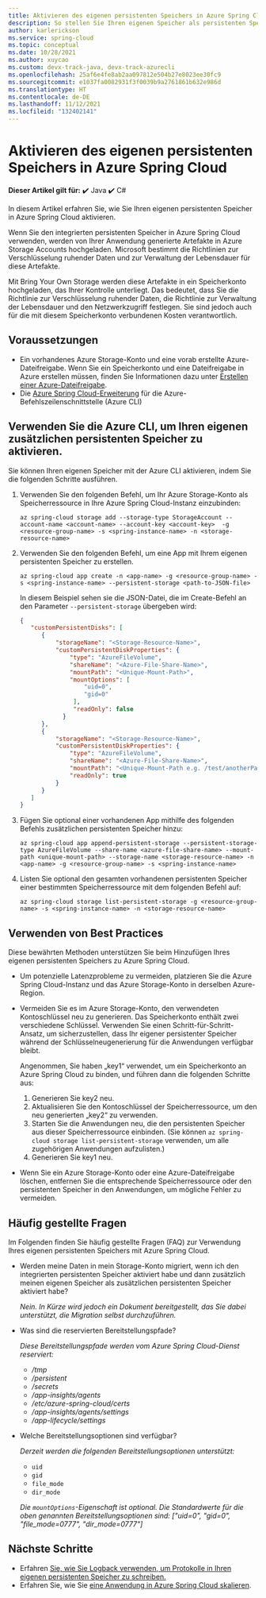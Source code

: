 ```yaml
---
title: Aktivieren des eigenen persistenten Speichers in Azure Spring Cloud | Microsoft-Dokumentation
description: So stellen Sie Ihren eigenen Speicher als persistenten Speicher in Azure Spring Cloud bereit
author: karlerickson
ms.service: spring-cloud
ms.topic: conceptual
ms.date: 10/28/2021
ms.author: xuycao
ms.custom: devx-track-java, devx-track-azurecli
ms.openlocfilehash: 25af6e4fe8ab2aa097812e504b27e8023ee30fc9
ms.sourcegitcommit: e1037fa0082931f3f0039b9a2761861b632e986d
ms.translationtype: HT
ms.contentlocale: de-DE
ms.lasthandoff: 11/12/2021
ms.locfileid: "132402141"
---
```

# <a name="how-to-enable-your-own-persistent-storage-in-azure-spring-cloud"></a>Aktivieren des eigenen persistenten Speichers in Azure Spring Cloud

**Dieser Artikel gilt für:** ✔️ Java ✔️ C#

In diesem Artikel erfahren Sie, wie Sie Ihren eigenen persistenten Speicher in Azure Spring Cloud aktivieren.

Wenn Sie den integrierten persistenten Speicher in Azure Spring Cloud verwenden, werden von Ihrer Anwendung generierte Artefakte in Azure Storage Accounts hochgeladen. Microsoft bestimmt die Richtlinien zur Verschlüsselung ruhender Daten und zur Verwaltung der Lebensdauer für diese Artefakte. 

Mit Bring Your Own Storage werden diese Artefakte in ein Speicherkonto hochgeladen, das Ihrer Kontrolle unterliegt. Das bedeutet, dass Sie die Richtlinie zur Verschlüsselung ruhender Daten, die Richtlinie zur Verwaltung der Lebensdauer und den Netzwerkzugriff festlegen. Sie sind jedoch auch für die mit diesem Speicherkonto verbundenen Kosten verantwortlich.

## <a name="prerequisites"></a>Voraussetzungen

* Ein vorhandenes Azure Storage-Konto und eine vorab erstellte Azure-Dateifreigabe. Wenn Sie ein Speicherkonto und eine Dateifreigabe in Azure erstellen müssen, finden Sie Informationen dazu unter [Erstellen einer Azure-Dateifreigabe](../storage/files/storage-how-to-create-file-share.md).
* Die [Azure Spring Cloud-Erweiterung](/cli/azure/azure-cli-extensions-overview) für die Azure-Befehlszeilenschnittstelle (Azure CLI)

## <a name="use-the-azure-cli-to-enable-your-own-extra-persistent-storage"></a>Verwenden Sie die Azure CLI, um Ihren eigenen zusätzlichen persistenten Speicher zu aktivieren.

Sie können Ihren eigenen Speicher mit der Azure CLI aktivieren, indem Sie die folgenden Schritte ausführen.

1. Verwenden Sie den folgenden Befehl, um Ihr Azure Storage-Konto als Speicherressource in Ihre Azure Spring Cloud-Instanz einzubinden:

    ```azurecli
   az spring-cloud storage add --storage-type StorageAccount --account-name <account-name> --account-key <account-key>  -g <resource-group-name> -s <spring-instance-name> -n <storage-resource-name>
    ```

1. Verwenden Sie den folgenden Befehl, um eine App mit Ihrem eigenen persistenten Speicher zu erstellen.

    ```azurecli
    az spring-cloud app create -n <app-name> -g <resource-group-name> -s <spring-instance-name> --persistent-storage <path-to-JSON-file>
    ```

    In diesem Beispiel sehen sie die JSON-Datei, die im Create-Befehl an den Parameter `--persistent-storage` übergeben wird:

    ```json
    {
       "customPersistentDisks": [
          {
              "storageName": "<Storage-Resource-Name>",
              "customPersistentDiskProperties": {
                  "type": "AzureFileVolume",
                  "shareName": "<Azure-File-Share-Name>",
                  "mountPath": "<Unique-Mount-Path>",
                  "mountOptions": [
                      "uid=0",
                      "gid=0"
                   ],
                   "readOnly": false 
                }
          },
          {
              "storageName": "<Storage-Resource-Name>",
              "customPersistentDiskProperties": {
                  "type": "AzureFileVolume",
                  "shareName": "<Azure-File-Share-Name>",
                  "mountPath": "<Unique-Mount-Path e.g. /test/anotherPath>",
                  "readOnly": true
              }
          }
       ]
    }
    ```

1. Fügen Sie optional einer vorhandenen App mithilfe des folgenden Befehls zusätzlichen persistenten Speicher hinzu:

    ```azurecli
    az spring-cloud app append-persistent-storage --persistent-storage-type AzureFileVolume --share-name <azure-file-share-name> --mount-path <unique-mount-path> --storage-name <storage-resource-name> -n <app-name> -g <resource-group-name> -s <spring-instance-name>
    ```

1. Listen Sie optional den gesamten vorhandenen persistenten Speicher einer bestimmten Speicherressource mit dem folgenden Befehl auf:

   ```azurecli
   az spring-cloud storage list-persistent-storage -g <resource-group-name> -s <spring-instance-name> -n <storage-resource-name>
   ```

## <a name="use-best-practices"></a>Verwenden von Best Practices

Diese bewährten Methoden unterstützen Sie beim Hinzufügen Ihres eigenen persistenten Speichers zu Azure Spring Cloud.

- Um potenzielle Latenzprobleme zu vermeiden, platzieren Sie die Azure Spring Cloud-Instanz und das Azure Storage-Konto in derselben Azure-Region.

- Vermeiden Sie es im Azure Storage-Konto, den verwendeten Kontoschlüssel neu zu generieren. Das Speicherkonto enthält zwei verschiedene Schlüssel. Verwenden Sie einen Schritt-für-Schritt-Ansatz, um sicherzustellen, dass Ihr eigener persistenter Speicher während der Schlüsselneugenerierung für die Anwendungen verfügbar bleibt. 

   Angenommen, Sie haben „key1“ verwendet, um ein Speicherkonto an Azure Spring Cloud zu binden, und führen dann die folgenden Schritte aus:

   1. Generieren Sie key2 neu.
   1. Aktualisieren Sie den Kontoschlüssel der Speicherressource, um den neu generierten „key2“ zu verwenden.
   1. Starten Sie die Anwendungen neu, die den persistenten Speicher aus dieser Speicherressource einbinden. (Sie können ```az spring-cloud storage list-persistent-storage``` verwenden, um alle zugehörigen Anwendungen aufzulisten.)
   1. Generieren Sie key1 neu.

- Wenn Sie ein Azure Storage-Konto oder eine Azure-Dateifreigabe löschen, entfernen Sie die entsprechende Speicherressource oder den persistenten Speicher in den Anwendungen, um mögliche Fehler zu vermeiden.

## <a name="faqs"></a>Häufig gestellte Fragen

Im Folgenden finden Sie häufig gestellte Fragen (FAQ) zur Verwendung Ihres eigenen persistenten Speichers mit Azure Spring Cloud.

- Werden meine Daten in mein Storage-Konto migriert, wenn ich den integrierten persistenten Speicher aktiviert habe und dann zusätzlich meinen eigenen Speicher als zusätzlichen persistenten Speicher aktiviert habe?

   *Nein. In Kürze wird jedoch ein Dokument bereitgestellt, das Sie dabei unterstützt, die Migration selbst durchzuführen.*

- Was sind die reservierten Bereitstellungspfade?

   *Diese Bereitstellungspfade werden vom Azure Spring Cloud-Dienst reserviert:*
   - */tmp*
   - */persistent*
   - */secrets*
   - */app-insights/agents*
   - */etc/azure-spring-cloud/certs*
   - */app-insights/agents/settings*
   - */app-lifecycle/settings*

- Welche Bereitstellungsoptionen sind verfügbar?

   *Derzeit werden die folgenden Bereitstellungsoptionen unterstützt:*
   - `uid`
   - `gid`
   - `file_mode`
   - `dir_mode`
   
   *Die `mountOptions`-Eigenschaft ist optional. Die Standardwerte für die oben genannten Bereitstellungsoptionen sind: ["uid=0", "gid=0", "file_mode=0777", "dir_mode=0777"]*

## <a name="next-steps"></a>Nächste Schritte

* Erfahren [Sie, wie Sie Logback verwenden, um Protokolle in Ihren eigenen persistenten Speicher zu schreiben. ](./how-to-write-log-to-custom-persistent-storage.md)
* Erfahren Sie, wie Sie [eine Anwendung in Azure Spring Cloud skalieren](./how-to-scale-manual.md).